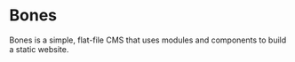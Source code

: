 # Bones

Bones is a simple, flat-file CMS that uses modules and components to build a static website.
